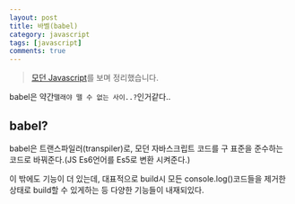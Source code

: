 ```yaml
---
layout: post
title: 바벨(babel)
category: javascript
tags: [javascript]
comments: true
---
```


> [모던 Javascript](https://ko.javascript.info/)를 보며 정리했습니다.

babel은 약간`뗄래야 뗄 수 없는 사이..?`인거같다..

## babel?

babel은 트랜스파일러(transpiler)로, 모던 자바스크립트 코드를 구 표준을 준수하는 코드로 바꿔준다.(JS Es6언어를 Es5로 변환 시켜준다.)<br/>

이 밖에도 기능이 더 있는데, 대표적으로 build시 모든 console.log()코드들을 제거한 상태로 build할 수 있게하는 등 다양한 기능들이 내재되있다.